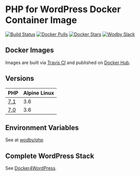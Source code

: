 # PHP for WordPress Docker Container Image

[![Build Status](https://travis-ci.org/wodby/wordpress-php.svg?branch=master)](https://travis-ci.org/wodby/wordpress-php)
[![Docker Pulls](https://img.shields.io/docker/pulls/wodby/wordpress-php.svg)](https://hub.docker.com/r/wodby/wordpress-php)
[![Docker Stars](https://img.shields.io/docker/stars/wodby/wordpress-php.svg)](https://hub.docker.com/r/wodby/wordpress-php)
[![Wodby Slack](http://slack.wodby.com/badge.svg)](http://slack.wodby.com)

## Docker Images

Images are built via [Travis CI](https://travis-ci.org/wodby/wordpress-php) and published on [Docker Hub](https://hub.docker.com/r/wodby/wordpress-php). 

## Versions

| PHP | Alpine Linux |
| --- | ------------ |
| [7.1](https://github.com/wodby/wordpress-php/tree/master/7.1/Dockerfile) | 3.6 |  
| [7.0](https://github.com/wodby/wordpress-php/tree/master/7.0/Dockerfile) | 3.6 |  

## Environment Variables

See at [wodby/php](https://github.com/wodby/php)

## Complete WordPress Stack

See [Docker4WordPress](https://github.com/wodby/docker4wordpress).